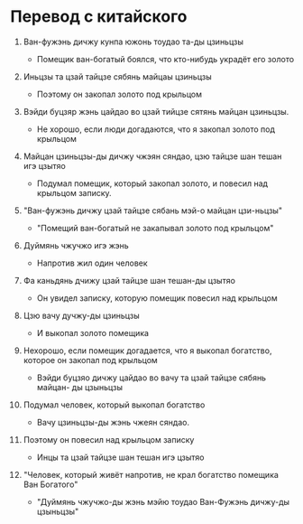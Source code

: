 # Перевод с китайского

1. Ван-фужэнь дичжу кунпа южонь тоудао та-ды цзиньцзы

    - Помещик ван-богатый боялся, что кто-нибудь украдёт его золото

2. Иньцзы та цзай тайцзе сябянь майцаы цзиньцзы

    - Поэтому он закопал золото под крыльцом

3. Вэйди буцзяр жэнь цайдао во цзай тийцзе сятянь майцан цзиньцзы.

    - Не хорошо, если люди догадаются, что я закопал золото под крыльцом

4. Майцан цзиньцзы-ды дичжу чжэян сяндао, цзю тайцзе шан тешан игэ цзытяо

    - Подумал помещик, который закопал золото, и повесил над крыльцом записку.

5. "Ван-фужэнь дичжу цзай тайцзе сябань мэй-о майцан цзи-ньцзы"

    - "Помещий ван-богатый не закапывал золото под крыльцом"

6. Дуймянь чжучжо игэ жэнь

    - Напротив жил один человек

7. Фа каньдянь дчижу цзай тайцзе шан тешан-ды цзытяо

    - Он увидел записку, которую помещик повесил над крыльцом

8. Цзю вачу дучжу-ды цзиньцзы

    - И выкопал золото помещика

9. Нехорошо, если помещик догадается, что я выкопал богатство, которое он закопал под крыльцом

    - Вэйди буцзяо дичжу цайдао во вачу та цзай тайцзе сябянь майцан- ды цзыньцзы

10. Подумал человек, который выкопал богатство

    - Вачу цзиньцзы-ды жэнь чжеян сяндао.

11. Поэтому он повесил над крыльцом записку

    - Инцы та цзай тайцзе шан тешан игэ цзытяо

12. "Человек, который живёт напротив, не крал богатство помещика Ван Богатого"

    - "Дуймянь чжучжо-ды жэнь мэйю тоудао Ван-Фужэнь дичжу-ды цзыньцзы"

